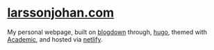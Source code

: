 # [larssonjohan.com](https://larssonjohan.com)

My personal webpage, built on
[blogdown](https://bookdown.org/yihui/blogdown/)
through, [hugo](https://gohugo.io/), themed with
[Academic](https://themes.gohugo.io/theme/academic/), and hosted
via [netlify](https://www.netlify.com/).
